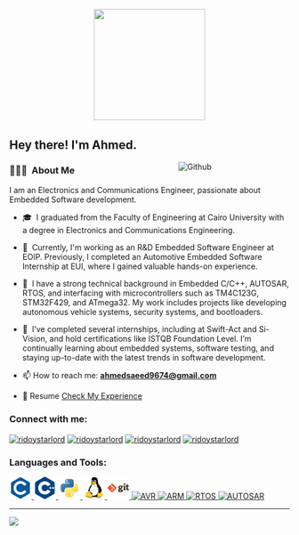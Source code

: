 
<p align="center"><img src="https://media3.giphy.com/media/v1.Y2lkPTc5MGI3NjExZDNobHY2aW5mMjNwMzVvZXJ5eTNyd3lpN2tpNzc5eG83YjhtbDZ3NyZlcD12MV9pbnRlcm5hbF9naWZfYnlfaWQmY3Q9cw/YSkKad8MDvSShubszR/giphy.gif" width="200" height="200"/></p>
 
<h2> Hey there! I'm Ahmed.</h2>

<img width="200" align="right" alt="Github" src="https://raw.githubusercontent.com/TheDudeThatCode/TheDudeThatCode/master/Assets/Developer.gif" style="margin-left: 2cm;" />


<h3> 👨🏻‍💻 &nbsp;About Me </h3>

I am an Electronics and Communications Engineer, passionate about Embedded Software development.

- 🎓 &nbsp;I graduated from the Faculty of Engineering at Cairo University with a degree in Electronics and Communications Engineering.
- 💼 &nbsp;Currently, I'm working as an R&D Embedded Software Engineer at EOIP. Previously, I completed an Automotive Embedded Software Internship at EUI, where I gained valuable hands-on experience.
- 🌱 &nbsp;I have a strong technical background in Embedded C/C++, AUTOSAR, RTOS, and interfacing with microcontrollers such as TM4C123G, STM32F429, and ATmega32. My work includes projects like developing autonomous vehicle systems, security systems, and bootloaders.
- 🚀 &nbsp;I’ve completed several internships, including at Swift-Act and Si-Vision, and hold certifications like ISTQB Foundation Level. I’m continually learning about embedded systems, software testing, and staying up-to-date with the latest trends in software development.
- 📫 How to reach me: **ahmedsaeed9674@gmail.com**

- 📄 Resume [Check My Experience](https://drive.google.com/file/d/1XHIU3asn95K5i2HDZp-seAM3zAz2XKZR/view?usp=sharing)

<h3 align="left">Connect with me:</h3>
<p align="left">
<a href="https://www.linkedin.com/in/ahmed-saeed-5a79991a8/" target="blank"><img align="center" src="https://raw.githubusercontent.com/rahuldkjain/github-profile-readme-generator/master/src/images/icons/Social/linked-in-alt.svg" alt="ridoystarlord" height="30" width="40" /></a>
<a href="https://www.facebook.com/profile.php?id=100007982555386&mibextid=ZbWKwL"><img align="center" src="https://raw.githubusercontent.com/rahuldkjain/github-profile-readme-generator/master/src/images/icons/Social/facebook.svg" alt="ridoystarlord" height="30" width="40" /></a>
<a href="https://www.hackerrank.com/profile/ahmedsaeed9674" target="blank"><img align="center" src="https://raw.githubusercontent.com/rahuldkjain/github-profile-readme-generator/master/src/images/icons/Social/hackerrank.svg" alt="ridoystarlord" height="30" width="40" /></a>
<a href="https://leetcode.com/Ahmed-Saeed/" target="blank"><img align="center" src="https://raw.githubusercontent.com/rahuldkjain/github-profile-readme-generator/master/src/images/icons/Social/leet-code.svg" alt="ridoystarlord" height="30" width="40" /></a>
</p>

<h3 align="left">Languages and Tools:</h3>
<p align="left">
  <a href="https://www.w3schools.com/c/index.php" target="_blank" rel="noreferrer"> <img src="https://github.com/devicons/devicon/blob/master/icons/c/c-plain.svg" alt="C" width="40" height="40"/> </a> 
  <a href="https://www.w3schools.com/cpp/" target="_blank" rel="noreferrer"> <img src="https://github.com/devicons/devicon/blob/master/icons/cplusplus/cplusplus-plain.svg" alt="C++" width="40" height="40"/> </a> 
  <a href="https://www.w3schools.com/python/default.asp" target="_blank" rel="noreferrer"> <img src="https://github.com/devicons/devicon/blob/master/icons/python/python-original.svg" alt="python" width="40" height="40"/> </a> 
  <a href="https://linuxjourney.com/" target="_blank" rel="noreferrer"> <img src="https://github.com/devicons/devicon/blob/master/icons/linux/linux-original.svg" alt="linux" width="40" height="40"/> </a>
  <a href="https://git-scm.com/" target="_blank" rel="noreferrer"> <img src="https://github.com/devicons/devicon/blob/master/icons/git/git-original-wordmark.svg" alt="git" width="40" height="40"/> </a> 
  <a href="https://www.circuitstoday.com/avr-microcontroller-tutorial" target="_blank" rel="noreferrer"> <img src="https://www.watelectronics.com/wp-content/uploads/AVR-Microcontroller.jpg" alt="AVR" width="40" height="40"/> </a>
  <a href="https://www.newbiehack.com/categories/newbiehack-ARM-tutorial" target="_blank" rel="noreferrer"> <img src="https://www.ti.com/diagrams/mspkeil_keil_rgb_2015_special.jpg" alt="ARM" width="40" height="40"/> </a> 
  <a href="https://www.freertos.org/index.html" target="_blank" rel="noreferrer"> <img src="https://upload.wikimedia.org/wikipedia/commons/thumb/3/3e/FreeRTOS_logo_2005.svg/357px-FreeRTOS_logo_2005.svg.png?20170827135614" alt="RTOS" width="40" height="40"/> </a> 
  <a href="https://www.autosar.org/" target="_blank" rel="noreferrer"> <img src="https://vehicle-electronics.biz/sites/default/files/styles/large/public/field/image/autostand.jpg?itok=zuitIfbF" alt="AUTOSAR" width="40" height="40"/> </a> 
  </p>

---------------------------------------------------------------------------------------------------------------------------------------------------------------------------------


</p align="center"><img src="https://news.crunchbase.com/wp-content/uploads/2018/07/self-driving-cars.gif"/></p>
